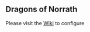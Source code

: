 ## Dragons of Norrath
Please visit the [Wiki](https://github.com/xackery/peq-expansions/wiki) to configure
